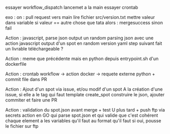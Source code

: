 essayer workflow_dispatch lancemet a la main
essayer crontab

exo : 
on : pull request vers main
lire fichier src/version.txt
mettre valeur dans variable
si valeur == autre chose que tata alors :
 mergesuccess
sinon fail

Action : javascript, parse json output un random
parsing json avec une action javascript
output d'un spot en random version yaml 
step suivant fait un livrable téléchargeable ?

Action : meme que précédente mais en python depuis entrypoint.sh d'un dockerfile

Action : crontab workflow -> action docker -> requete externe python + commit file dans PR

Action : Ajout d'un spot via issue, et/ou modif d'un spot
A la création d'une issue, si elle a le tag qui faut
template create_spot
construire le json, ajouter commiter et faire une PR

Action : validation du spot.json avant merge + test U plus tard + push ftp via secrets
action en GO qui parse spot.json et qui valide que c'est cohérent
chaque element a les variables qu'il faut au format qu'il faut
si oui, pousse le fichier sur ftp

